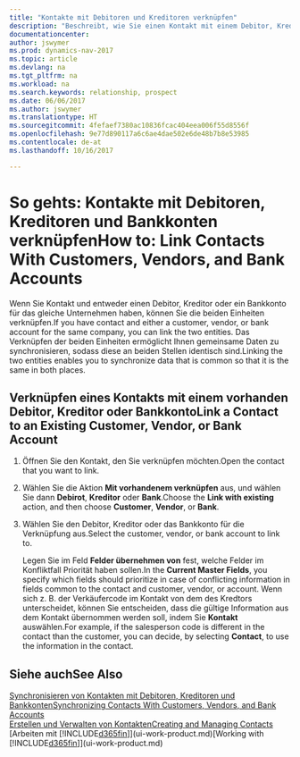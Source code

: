 ```yaml
---
title: "Kontakte mit Debitoren und Kreditoren verknüpfen"
description: "Beschreibt, wie Sie einen Kontakt mit einem Debitor, Kreditor oder einem Bankkonto aus dem gleichen Unternehmen verknüpfen, sodass Sie allgemeine Daten synchronisieren können."
documentationcenter: 
author: jswymer
ms.prod: dynamics-nav-2017
ms.topic: article
ms.devlang: na
ms.tgt_pltfrm: na
ms.workload: na
ms.search.keywords: relationship, prospect
ms.date: 06/06/2017
ms.author: jswymer
ms.translationtype: HT
ms.sourcegitcommit: 4fefaef7380ac10836fcac404eea006f55d8556f
ms.openlocfilehash: 9e77d890117a6c6ae4dae502e6de48b7b8e53985
ms.contentlocale: de-at
ms.lasthandoff: 10/16/2017

---
```

# <a name="how-to-link-contacts-with-customers-vendors-and-bank-accounts"></a><span data-ttu-id="6a6ca-103">So gehts: Kontakte mit Debitoren, Kreditoren und Bankkonten verknüpfen</span><span class="sxs-lookup"><span data-stu-id="6a6ca-103">How to: Link Contacts With Customers, Vendors, and Bank Accounts</span></span>
<span data-ttu-id="6a6ca-104">Wenn Sie Kontakt und entweder einen Debitor, Kreditor oder ein Bankkonto für das gleiche Unternehmen haben, können Sie die beiden Einheiten verknüpfen.</span><span class="sxs-lookup"><span data-stu-id="6a6ca-104">If you have contact and either a customer, vendor, or bank account for the same company, you can link the two entities.</span></span> <span data-ttu-id="6a6ca-105">Das Verknüpfen der beiden Einheiten ermöglicht Ihnen gemeinsame Daten zu synchronisieren, sodass diese an beiden Stellen identisch sind.</span><span class="sxs-lookup"><span data-stu-id="6a6ca-105">Linking the two entities enables you to synchronize data that is common so that it is the same in both places.</span></span>

## <a name="link-a-contact-to-an-existing-customer-vendor-or-bank-account"></a><span data-ttu-id="6a6ca-106">Verknüpfen eines Kontakts mit einem vorhanden Debitor, Kreditor oder Bankkonto</span><span class="sxs-lookup"><span data-stu-id="6a6ca-106">Link a Contact to an Existing Customer, Vendor, or Bank Account</span></span>
1. <span data-ttu-id="6a6ca-107">Öffnen Sie den Kontakt, den Sie verknüpfen möchten.</span><span class="sxs-lookup"><span data-stu-id="6a6ca-107">Open the contact that you want to link.</span></span>
2. <span data-ttu-id="6a6ca-108">Wählen Sie die Aktion **Mit vorhandenem verknüpfen** aus, und wählen Sie dann **Debirot**, **Kreditor** oder **Bank**.</span><span class="sxs-lookup"><span data-stu-id="6a6ca-108">Choose the **Link with existing** action, and then choose **Customer**, **Vendor**, or **Bank**.</span></span>
3. <span data-ttu-id="6a6ca-109">Wählen Sie den Debitor, Kreditor oder das Bankkonto für die Verknüpfung aus.</span><span class="sxs-lookup"><span data-stu-id="6a6ca-109">Select the customer, vendor, or bank account to link to.</span></span>

   <span data-ttu-id="6a6ca-110">Legen Sie im Feld **Felder übernehmen von** fest, welche Felder im Konfliktfall Priorität haben sollen.</span><span class="sxs-lookup"><span data-stu-id="6a6ca-110">In the **Current Master Fields**, you specify which fields should prioritize in case of conflicting information in fields common to the contact and customer, vendor, or account.</span></span> <span data-ttu-id="6a6ca-111">Wenn sich z. B. der Verkäufercode im Kontakt von dem des Kredtors unterscheidet, können Sie entscheiden, dass die gültige Information aus dem Kontakt übernommen werden soll, indem Sie **Kontakt** auswählen.</span><span class="sxs-lookup"><span data-stu-id="6a6ca-111">For example, if the salesperson code is different in the contact than the customer, you can decide, by selecting **Contact**, to use the information in the contact.</span></span>

## <a name="see-also"></a><span data-ttu-id="6a6ca-112">Siehe auch</span><span class="sxs-lookup"><span data-stu-id="6a6ca-112">See Also</span></span>
[<span data-ttu-id="6a6ca-113">Synchronisieren von Kontakten mit Debitoren, Kreditoren und Bankkonten</span><span class="sxs-lookup"><span data-stu-id="6a6ca-113">Synchronizing Contacts With Customers, Vendors, and Bank Accounts</span></span>](marketing-synchronize-contacts-customers-vendors-bank-accounts.md)  
[<span data-ttu-id="6a6ca-114">Erstellen und Verwalten von Kontakten</span><span class="sxs-lookup"><span data-stu-id="6a6ca-114">Creating and Managing Contacts</span></span>](marketing-contacts.md)  
<span data-ttu-id="6a6ca-115">[Arbeiten mit [!INCLUDE[d365fin](includes/d365fin_md.md)]](ui-work-product.md)</span><span class="sxs-lookup"><span data-stu-id="6a6ca-115">[Working with [!INCLUDE[d365fin](includes/d365fin_md.md)]](ui-work-product.md)</span></span>  


